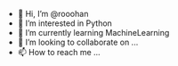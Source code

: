 - 👋 Hi, I’m @rooohan
- 👀 I’m interested in Python
- 🌱 I’m currently learning MachineLearning
- 💞️ I’m looking to collaborate on ...
- 📫 How to reach me ...

<!---
rooohan/rooohan is a ✨ special ✨ repository because its `README.md` (this file) appears on your GitHub profile.
You can click the Preview link to take a look at your changes.
--->
